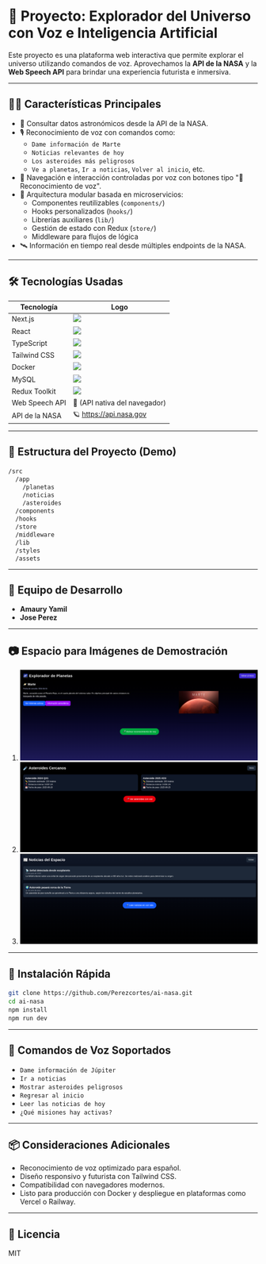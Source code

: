 # 🌌 Proyecto: Explorador del Universo con Voz e Inteligencia Artificial

Este proyecto es una plataforma web interactiva que permite explorar el universo utilizando comandos de voz. Aprovechamos la **API de la NASA** y la **Web Speech API** para brindar una experiencia futurista e inmersiva.

---

## 👨‍🚀 Características Principales

- 🔭 Consultar datos astronómicos desde la API de la NASA.
- 🎙️ Reconocimiento de voz con comandos como:
  - `Dame información de Marte`
  - `Noticias relevantes de hoy`
  - `Los asteroides más peligrosos`
  - `Ve a planetas`, `Ir a noticias`, `Volver al inicio`, etc.
- 🧠 Navegación e interacción controladas por voz con botones tipo "🎤 Reconocimiento de voz".
- 🧩 Arquitectura modular basada en microservicios:
  - Componentes reutilizables (`components/`)
  - Hooks personalizados (`hooks/`)
  - Librerías auxiliares (`lib/`)
  - Gestión de estado con Redux (`store/`)
  - Middleware para flujos de lógica
- 🛰️ Información en tiempo real desde múltiples endpoints de la NASA.

---

## 🛠️ Tecnologías Usadas

| Tecnología | Logo |
|-----------|------|
| Next.js | <img src="https://icon.icepanel.io/Technology/png-shadow-512/Next.js.png" width="30"/> |
| React | <img src="https://upload.wikimedia.org/wikipedia/commons/a/a7/React-icon.svg" width="30"/> |
| TypeScript | <img src="https://cdn.worldvectorlogo.com/logos/typescript.svg" width="30"/> |
| Tailwind CSS | <img src="https://www.vectorlogo.zone/logos/tailwindcss/tailwindcss-icon.svg" width="30"/> |
| Docker | <img src="https://www.docker.com/wp-content/uploads/2022/03/Moby-logo.png" width="30"/> |
| MySQL | <img src="https://www.svgrepo.com/show/303251/mysql-logo.svg" width="30"/> |
| Redux Toolkit | <img src="https://raw.githubusercontent.com/reduxjs/redux/master/logo/logo.png" width="30"/> |
| Web Speech API | 🎤 (API nativa del navegador) |
| API de la NASA | 🪐 https://api.nasa.gov |

---

## 📁 Estructura del Proyecto (Demo)

```
/src
  /app
    /planetas
    /noticias
    /asteroides
  /components
  /hooks
  /store
  /middleware
  /lib
  /styles
  /assets
```

---

## 👥 Equipo de Desarrollo

- **Amaury Yamil**
- **Jose Perez**

---

## 📷 Espacio para Imágenes de Demostración

1. ![Imagen1](./public/img/imagen1.png)
2. ![Imagen2](./public/img/imagen2.png)
3. ![Imagen3](./public/img/imagen3.png)

---

## 🚀 Instalación Rápida

```bash
git clone https://github.com/Perezcortes/ai-nasa.git
cd ai-nasa
npm install
npm run dev
```

---

## 🧠 Comandos de Voz Soportados

- `Dame información de Júpiter`
- `Ir a noticias`
- `Mostrar asteroides peligrosos`
- `Regresar al inicio`
- `Leer las noticias de hoy`
- `¿Qué misiones hay activas?`

---

## 📦 Consideraciones Adicionales

- Reconocimiento de voz optimizado para español.
- Diseño responsivo y futurista con Tailwind CSS.
- Compatibilidad con navegadores modernos.
- Listo para producción con Docker y despliegue en plataformas como Vercel o Railway.

---

## 📄 Licencia

MIT
